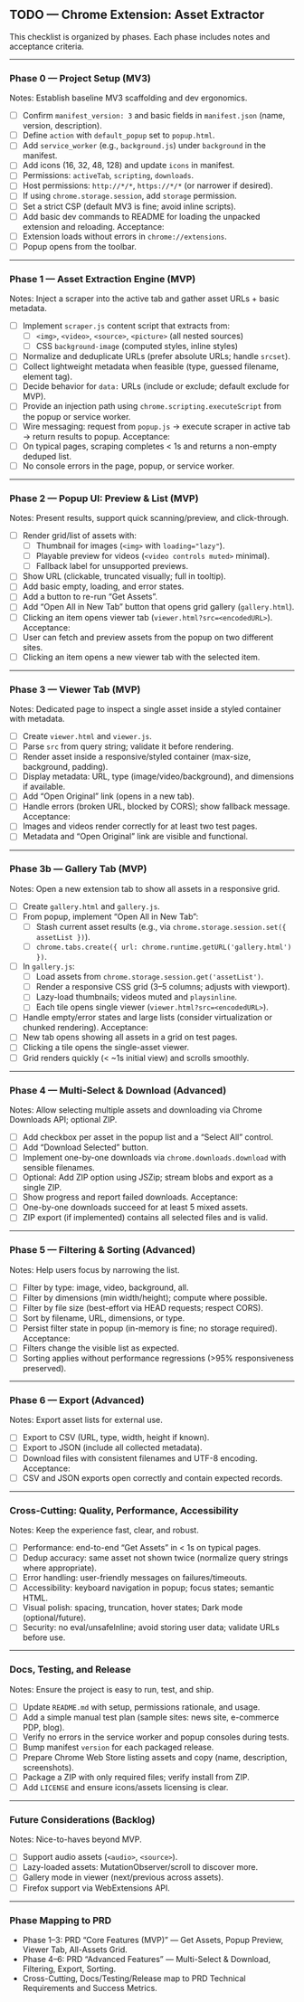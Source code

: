 ## TODO — Chrome Extension: Asset Extractor

This checklist is organized by phases. Each phase includes notes and acceptance criteria.

---

### Phase 0 — Project Setup (MV3)

Notes: Establish baseline MV3 scaffolding and dev ergonomics.

- [ ] Confirm `manifest_version: 3` and basic fields in `manifest.json` (name, version, description).
- [ ] Define `action` with `default_popup` set to `popup.html`.
- [ ] Add `service_worker` (e.g., `background.js`) under `background` in the manifest.
- [ ] Add icons (16, 32, 48, 128) and update `icons` in manifest.
- [ ] Permissions: `activeTab`, `scripting`, `downloads`.
- [ ] Host permissions: `http://*/*`, `https://*/*` (or narrower if desired).
- [ ] If using `chrome.storage.session`, add `storage` permission.
- [ ] Set a strict CSP (default MV3 is fine; avoid inline scripts).
- [ ] Add basic dev commands to README for loading the unpacked extension and reloading.
      Acceptance:
- [ ] Extension loads without errors in `chrome://extensions`.
- [ ] Popup opens from the toolbar.

---

### Phase 1 — Asset Extraction Engine (MVP)

Notes: Inject a scraper into the active tab and gather asset URLs + basic metadata.

- [ ] Implement `scraper.js` content script that extracts from:
  - [ ] `<img>`, `<video>`, `<source>`, `<picture>` (all nested sources)
  - [ ] CSS `background-image` (computed styles, inline styles)
- [ ] Normalize and deduplicate URLs (prefer absolute URLs; handle `srcset`).
- [ ] Collect lightweight metadata when feasible (type, guessed filename, element tag).
- [ ] Decide behavior for `data:` URLs (include or exclude; default exclude for MVP).
- [ ] Provide an injection path using `chrome.scripting.executeScript` from the popup or service worker.
- [ ] Wire messaging: request from `popup.js` → execute scraper in active tab → return results to popup.
      Acceptance:
- [ ] On typical pages, scraping completes < 1s and returns a non-empty deduped list.
- [ ] No console errors in the page, popup, or service worker.

---

### Phase 2 — Popup UI: Preview & List (MVP)

Notes: Present results, support quick scanning/preview, and click-through.

- [ ] Render grid/list of assets with:
  - [ ] Thumbnail for images (`<img>` with `loading="lazy"`).
  - [ ] Playable preview for videos (`<video controls muted>` minimal).
  - [ ] Fallback label for unsupported previews.
- [ ] Show URL (clickable, truncated visually; full in tooltip).
- [ ] Add basic empty, loading, and error states.
- [ ] Add a button to re-run “Get Assets”.
- [ ] Add “Open All in New Tab” button that opens grid gallery (`gallery.html`).
- [ ] Clicking an item opens viewer tab (`viewer.html?src=<encodedURL>`).
      Acceptance:
- [ ] User can fetch and preview assets from the popup on two different sites.
- [ ] Clicking an item opens a new viewer tab with the selected item.

---

### Phase 3 — Viewer Tab (MVP)

Notes: Dedicated page to inspect a single asset inside a styled container with metadata.

- [ ] Create `viewer.html` and `viewer.js`.
- [ ] Parse `src` from query string; validate it before rendering.
- [ ] Render asset inside a responsive/styled container (max-size, background, padding).
- [ ] Display metadata: URL, type (image/video/background), and dimensions if available.
- [ ] Add “Open Original” link (opens in a new tab).
- [ ] Handle errors (broken URL, blocked by CORS); show fallback message.
      Acceptance:
- [ ] Images and videos render correctly for at least two test pages.
- [ ] Metadata and “Open Original” link are visible and functional.

---

### Phase 3b — Gallery Tab (MVP)

Notes: Open a new extension tab to show all assets in a responsive grid.

- [ ] Create `gallery.html` and `gallery.js`.
- [ ] From popup, implement “Open All in New Tab”:
  - [ ] Stash current asset results (e.g., via `chrome.storage.session.set({ assetList })`).
  - [ ] `chrome.tabs.create({ url: chrome.runtime.getURL('gallery.html') })`.
- [ ] In `gallery.js`:
  - [ ] Load assets from `chrome.storage.session.get('assetList')`.
  - [ ] Render a responsive CSS grid (3–5 columns; adjusts with viewport).
  - [ ] Lazy-load thumbnails; videos muted and `playsinline`.
  - [ ] Each tile opens single viewer (`viewer.html?src=<encodedURL>`).
- [ ] Handle empty/error states and large lists (consider virtualization or chunked rendering).
      Acceptance:
- [ ] New tab opens showing all assets in a grid on test pages.
- [ ] Clicking a tile opens the single-asset viewer.
- [ ] Grid renders quickly (< ~1s initial view) and scrolls smoothly.

---

### Phase 4 — Multi-Select & Download (Advanced)

Notes: Allow selecting multiple assets and downloading via Chrome Downloads API; optional ZIP.

- [ ] Add checkbox per asset in the popup list and a “Select All” control.
- [ ] Add “Download Selected” button.
- [ ] Implement one-by-one downloads via `chrome.downloads.download` with sensible filenames.
- [ ] Optional: Add ZIP option using JSZip; stream blobs and export as a single ZIP.
- [ ] Show progress and report failed downloads.
      Acceptance:
- [ ] One-by-one downloads succeed for at least 5 mixed assets.
- [ ] ZIP export (if implemented) contains all selected files and is valid.

---

### Phase 5 — Filtering & Sorting (Advanced)

Notes: Help users focus by narrowing the list.

- [ ] Filter by type: image, video, background, all.
- [ ] Filter by dimensions (min width/height); compute where possible.
- [ ] Filter by file size (best-effort via HEAD requests; respect CORS).
- [ ] Sort by filename, URL, dimensions, or type.
- [ ] Persist filter state in popup (in-memory is fine; no storage required).
      Acceptance:
- [ ] Filters change the visible list as expected.
- [ ] Sorting applies without performance regressions (>95% responsiveness preserved).

---

### Phase 6 — Export (Advanced)

Notes: Export asset lists for external use.

- [ ] Export to CSV (URL, type, width, height if known).
- [ ] Export to JSON (include all collected metadata).
- [ ] Download files with consistent filenames and UTF-8 encoding.
      Acceptance:
- [ ] CSV and JSON exports open correctly and contain expected records.

---

### Cross-Cutting: Quality, Performance, Accessibility

Notes: Keep the experience fast, clear, and robust.

- [ ] Performance: end-to-end “Get Assets” in < 1s on typical pages.
- [ ] Dedup accuracy: same asset not shown twice (normalize query strings where appropriate).
- [ ] Error handling: user-friendly messages on failures/timeouts.
- [ ] Accessibility: keyboard navigation in popup; focus states; semantic HTML.
- [ ] Visual polish: spacing, truncation, hover states; Dark mode (optional/future).
- [ ] Security: no eval/unsafeInline; avoid storing user data; validate URLs before use.

---

### Docs, Testing, and Release

Notes: Ensure the project is easy to run, test, and ship.

- [ ] Update `README.md` with setup, permissions rationale, and usage.
- [ ] Add a simple manual test plan (sample sites: news site, e-commerce PDP, blog).
- [ ] Verify no errors in the service worker and popup consoles during tests.
- [ ] Bump manifest `version` for each packaged release.
- [ ] Prepare Chrome Web Store listing assets and copy (name, description, screenshots).
- [ ] Package a ZIP with only required files; verify install from ZIP.
- [ ] Add `LICENSE` and ensure icons/assets licensing is clear.

---

### Future Considerations (Backlog)

Notes: Nice-to-haves beyond MVP.

- [ ] Support audio assets (`<audio>`, `<source>`).
- [ ] Lazy-loaded assets: MutationObserver/scroll to discover more.
- [ ] Gallery mode in viewer (next/previous across assets).
- [ ] Firefox support via WebExtensions API.

---

### Phase Mapping to PRD

- Phase 1–3: PRD “Core Features (MVP)” — Get Assets, Popup Preview, Viewer Tab, All-Assets Grid.
- Phase 4–6: PRD “Advanced Features” — Multi-Select & Download, Filtering, Export, Sorting.
- Cross-Cutting, Docs/Testing/Release map to PRD Technical Requirements and Success Metrics.
